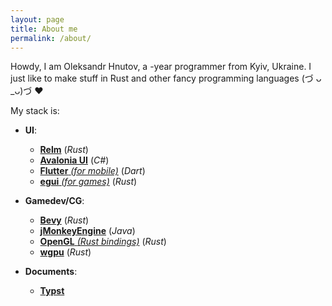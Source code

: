 ```yaml
---
layout: page
title: About me
permalink: /about/
---
```


Howdy, I am Oleksandr Hnutov, a <script>document.write(Math.round(Date.now() / (365 * 24 * 60 * 60 * 1000) + 1970 - 2006));</script>-year programmer from Kyiv, Ukraine. 
I just like to make stuff in Rust and other fancy programming languages
(づ ᴗ _ᴗ)づ ❤︎

My stack is:

* **UI**:
    * [**Relm**](https://crates.io/crates/relm) (_Rust_)
    * [**Avalonia UI**](https://avaloniaui.net/) (_C#_)
    * [**Flutter** _(for mobile)_](https://flutter.dev/) (_Dart_)
    * [**egui** _(for games)_](https://crates.io/crates/egui) (_Rust_)

* **Gamedev/CG**:
    * [**Bevy**](https://crates.io/crates/bevy) (_Rust_)
    * [**jMonkeyEngine**](https://jmonkeyengine.org/) (_Java_)
    * [**OpenGL** _(Rust bindings)_](https://crates.io/crates/gl) (_Rust_)
    * [**wgpu**](https://crates.io/crates/wgpu) (_Rust_)

* **Documents**:
    * [**Typst**](https://typst.app/)